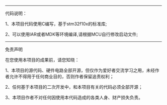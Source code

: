 -------------------------------------------------------------------
代码说明：

1、本项目代码使用C编写，基于stm32f10x的标准库;

2、可以使用IAR或者MDK等环境编译,请根据MCU自行修改启动文件;

-----------------------------------------------------------------------------------------------------------------------------------------
免责声明

  在您使用本项目的成果前，请您知晓：
  
  1、本项目的源代码、硬件电路全部开源，但仅作为爱好者交流学习之用，未经作者允许不得用于任何商业目的，否则作者保留追责权利；
  
  2、任何基于本项目的二次开发中，和本项目有关的代码必须全部开源；
  
  3、本项目作者不对任何因使用本代码造成的各类人身、财产损失负责。
  


